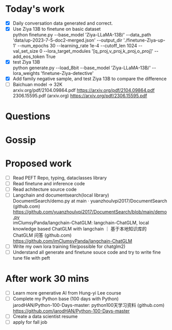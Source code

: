 # Today's work
- [x] Daily conversation data generated and correct.  
- [x] Use Ziya 13B to finetune on basic dataset  
python finetune.py --base_model 'Ziya-LLaMA-13B/' --data_path 'data/up-2023-7-5-doc2-merged.json' --output_dir './finetune-Ziya-up-1' --num_epochs 30 --learning_rate 1e-4 --cutoff_len 1024 --val_set_size 0 --lora_target_modules '[q_proj,v_proj,k_proj,o_proj]' --add_eos_token True  
- [x] test Ziya 13B  
python generate.py     --load_8bit     --base_model 'Ziya-LLaMA-13B/'     --lora_weights 'finetune-Ziya-detective'  
- [x] Add family negative sample, and test Ziya 13B to compare the difference  
- [ ] Baichuan model -> 32K  
arxiv.org/pdf/2104.09864.pdf  https://arxiv.org/pdf/2104.09864.pdf  
2306.15595.pdf (arxiv.org)  https://arxiv.org/pdf/2306.15595.pdf
# Questions  
# Gossip  
# Proposed work 
- [ ] Read PEFT Repo, typing, dataclasses library    
- [ ] Read finetune and inference code    
- [ ] Read achitecture source code      
- [ ] Langchain and documentsearch(local library)  
DocumentSearch/demo.py at main · yuanzhoulvpi2017/DocumentSearch (github.com)  https://github.com/yuanzhoulvpi2017/DocumentSearch/blob/main/demo.py  
imClumsyPanda/langchain-ChatGLM: langchain-ChatGLM, local knowledge based ChatGLM with langchain ｜ 基于本地知识库的 ChatGLM 问答 (github.com)  https://github.com/imClumsyPanda/langchain-ChatGLM  
- [ ] Write my own lora training file(possible for chatglm2)  
- [ ] Understand all generate and finetune souce code and try to write fine tune file with peft  
# After work 30 mins
- [ ] Learn more generative AI from Hung-yi Lee course  
- [ ] Complete my Python base (100 days with Python)  
jarodHAN/Python-100-Days-master: python100天学习资料 (github.com)  https://github.com/jarodHAN/Python-100-Days-master  
- [ ] Create a data scientist resume  
- [ ] apply for fall job  
